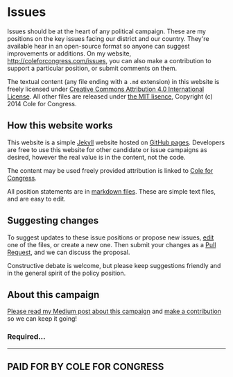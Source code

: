 # Issues

Issues should be at the heart of any political campaign. These are my positions on the key issues facing our district and our country. They're available hear in an open-source format so anyone can suggest improvements or additions. On my website, http://coleforcongress.com/issues, you can also make a contribution to support a particular position, or submit comments on them.

The textual content (any file ending with a `.md` extension) in this website is freely licensed under [Creative Commons Attribution 4.0 International License](http://creativecommons.org/licenses/by/4.0/). All other files are released under [the MIT lisence](http://opensource.org/licenses/MIT), Copyright (c) 2014 Cole for Congress.

## How this website works

This website is a simple [Jekyll](http://jekyllrb.com/) website hosted on [GitHub pages](http://pages.github.com/). Developers are free to use this website for other candidate or issue campaigns as desired, however the real value is in the content, not the code.

The content may be used freely provided attribution is linked to [Cole for Congress](http://coleforcongress.com).

All position statements are in [markdown files](https://help.github.com/articles/markdown-basics). These are simple text files, and are easy to edit.

## Suggesting changes

To suggest updates to these issue positions or propose new issues, [edit](https://help.github.com/articles/creating-and-editing-files-in-your-repository) one of the files, or create a new one. Then submit your changes as a [Pull Request](https://help.github.com/articles/using-pull-requests), and we can discuss the proposal.

Constructive debate is welcome, but please keep suggestions friendly and in the general spirit of the policy position.

## About this campaign

[Please read my Medium post about this campaign](https://medium.com/p/ce7c0dc63aaa) and [make a contribution](http://coleforcongress.com/contribute/) so we can keep it going!

### Required...

---
PAID FOR BY COLE FOR CONGRESS
---
